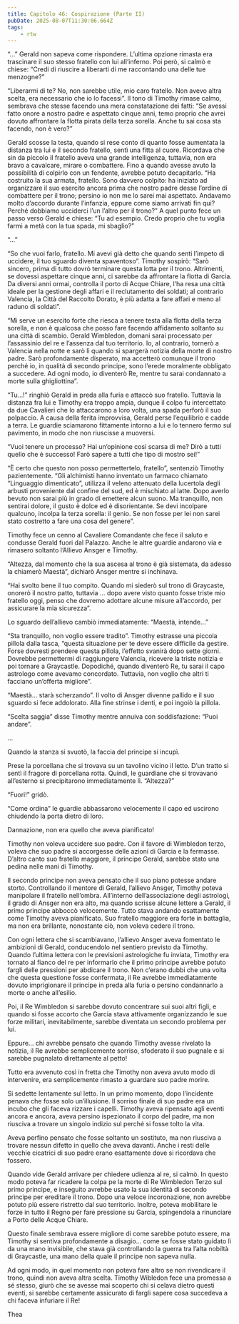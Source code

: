 ```yaml
---
title: Capitolo 46: Cospirazione (Parte II)
pubDate: 2025-08-07T11:30:06.664Z
tags:
    - rtw
---
```



“…” Gerald non sapeva come rispondere. L’ultima opzione rimasta era trascinare il suo stesso fratello con lui all’inferno. Poi però, si calmò e chiese: “Credi di riuscire a liberarti di me raccontando una delle tue menzogne?”


“Liberarmi di te? No, non sarebbe utile, mio caro fratello. Non avevo altra scelta, era necessario che io lo facessi”. Il tono di Timothy rimase calmo, sembrava che stesse facendo una mera constatazione dei fatti: “Se avessi fatto onore a nostro padre e aspettato cinque anni, temo proprio che avrei dovuto affrontare la flotta pirata della terza sorella. Anche tu sai cosa sta facendo, non è vero?”


Gerald scosse la testa, quando si rese conto di quanto fosse aumentata la distanza tra lui e il secondo fratello, sentì una fitta al cuore. Ricordava che sin da piccolo il fratello aveva una grande intelligenza, tuttavia, non era bravo a cavalcare, mirare o combattere. Fino a quando avesse avuto la possibilità di colpirlo con un fendente, avrebbe potuto decapitarlo. “Ha costruito la sua armata, fratello.
Sono davvero colpito: ha iniziato ad organizzare il suo esercito ancora prima che nostro padre desse l’ordine di combattere per il trono; persino io non me lo sarei mai aspettato. Andavamo molto d’accordo durante l’infanzia, eppure come siamo arrivati fin qui? Perché dobbiamo ucciderci l’un l’altro per il trono?”
A quel punto fece un passo verso Gerald e chiese: “Tu ad esempio. Credo proprio che tu voglia farmi a metà con la tua spada, mi sbaglio?”


“…”


“So che vuoi farlo, fratello. Mi avevi già detto che quando senti l’impeto di uccidere, il tuo sguardo diventa spaventoso”. Timothy sospirò: “Sarò sincero, prima di tutto dovrò terminare questa lotta per il trono.
Altrimenti, se dovessi aspettare cinque anni, ci sarebbe da affrontare la flotta di Garcia. Da diversi anni ormai, controlla il porto di Acque Chiare, l’ha resa una città ideale per la gestione degli affari e il reclutamento dei soldati; al contrario Valencia, la Città del Raccolto Dorato, è più adatta a fare affari e meno al raduno di soldati”.


“Mi serve un esercito forte che riesca a tenere testa alla flotta della terza sorella, e non è qualcosa che posso fare facendo affidamento soltanto su una città di scambio. Gerald Wimbledon, domani sarai processato per l’assassinio del re e l’assenza dal tuo territorio.  Io, al contrario, tornerò a Valencia nella notte e sarò lì quando si spargerà notizia della morte di nostro padre.
Sarò profondamente disperato, ma accetterò comunque il trono perché io, in qualità di secondo principe, sono l’erede moralmente obbligato a succedere. Ad ogni modo, io diventerò Re, mentre tu sarai condannato a morte sulla ghigliottina”.


“Tu…!” ringhiò Gerald in preda alla furia e attaccò suo fratello.  Tuttavia la distanza fra lui e Timothy era troppo ampia, dunque il colpo fu intercettato da due Cavalieri che lo attaccarono a loro volta, una spada perforò il suo polpaccio. A causa della ferita improvvisa, Gerald perse l’equilibrio e cadde a terra. Le guardie sciamarono fittamente intorno a lui e lo tennero fermo sul pavimento, in modo che non riuscisse a muoversi.


“Vuoi tenere un processo? Hai un’opinione così scarsa di me? Dirò a tutti quello che è successo! Farò sapere a tutti che tipo di mostro sei!”


“È certo che questo non posso permettertelo, fratello”, sentenziò Timothy pazientemente. “Gli alchimisti hanno inventato un farmaco chiamato “Linguaggio dimenticato”, utilizza il veleno attenuato della lucertola degli arbusti proveniente dal confine del sud, ed è mischiato al latte. Dopo averlo bevuto non sarai più in grado di emettere alcun suono. Ma tranquillo, non sentirai dolore, il gusto è dolce ed è disorientante. Se devi incolpare qualcuno, incolpa la terza sorella: il genio. Se non fosse per lei non sarei stato costretto a fare una cosa del genere”.


Timothy fece un cenno al Cavaliere Comandante che fece il saluto e condusse Gerald fuori dal Palazzo. Anche le altre guardie andarono via e rimasero soltanto l’Allievo Ansger e Timothy.


“Altezza, dal momento che la sua ascesa al trono è già sistemata, da adesso la chiamerò Maestà”, dichiarò Ansger mentre si inchinava.


“Hai svolto bene il tuo compito. Quando mi siederò sul trono di Graycaste, onorerò il nostro patto, tuttavia … dopo avere visto quanto fosse triste mio fratello oggi, penso che dovremo adottare alcune misure all’accordo, per assicurare la mia sicurezza”.


Lo sguardo dell’allievo cambiò immediatamente: “Maestà, intende…”


“Sta tranquillo, non voglio essere tradito”. Timothy estrasse una piccola pillola dalla tasca, “questa situazione per te deve essere difficile da gestire. Forse dovresti prendere questa pillola, l’effetto svanirà dopo sette giorni. Dovrebbe permettermi di raggiungere Valencia, ricevere la triste notizia e poi tornare a Graycastle. Dopodiché, quando diventerò Re, tu sarai il capo astrologo come avevamo concordato.  Tuttavia, non voglio che altri ti facciano un’offerta migliore”.


“Maestà… starà scherzando”. Il volto di Ansger divenne pallido e il suo sguardo si fece addolorato. Alla fine strinse i denti, e poi ingoiò la pillola.


“Scelta saggia” disse Timothy mentre annuiva con soddisfazione: “Puoi andare”.


…


Quando la stanza si svuotò, la faccia del principe si incupì.


Prese la porcellana che si trovava su un tavolino vicino il letto. D’un tratto si sentì il fragore di porcellana rotta. Quindi, le guardiane che si trovavano all’esterno si precipitarono immediatamente lì. “Altezza?”


“Fuori!” gridò.


“Come ordina” le guardie abbassarono velocemente il capo ed uscirono chiudendo la porta dietro di loro.


Dannazione, non era quello che aveva pianificato!


Timothy non voleva uccidere suo padre. Con il favore di Wimbledon terzo, voleva che suo padre si accorgesse delle azioni di Garcia e la fermasse. D’altro canto suo fratello maggiore, il principe Gerald, sarebbe stato una pedina nelle mani di Timothy.


Il secondo principe non aveva pensato che il suo piano potesse andare storto. Controllando il mentore di Gerald, l’allievo Ansger, Timothy poteva manipolare il fratello nell’ombra. All’interno dell’associazione degli astrologi, il grado di Ansger non era alto, ma quando scrisse alcune lettere a Gerald, il primo principe abboccò velocemente. Tutto stava andando esattamente come Timothy aveva pianificato. Suo fratello maggiore era forte in battaglia, ma non era brillante, nonostante ciò, non voleva cedere il trono.


Con ogni lettera che si scambiavano, l’allievo Ansger aveva fomentato le ambizioni di Gerald, conducendolo nel sentiero previsto da Timothy. Quando l’ultima lettera con le previsioni astrologiche fu inviata, Timothy era tornato al fianco del re per informarlo che il primo principe avrebbe potuto fargli delle pressioni per abdicare il trono. Non c’erano dubbi che una volta che questa questione fosse confermata, il Re avrebbe immediatamente dovuto imprigionare il principe in preda alla furia o persino condannarlo a morte o anche all’esilio.


Poi, il Re Wimbledon si sarebbe dovuto concentrare sui suoi altri figli, e quando si fosse accorto che Garcia stava attivamente organizzando le sue forze militari, inevitabilmente, sarebbe diventata un  secondo problema per lui.


Eppure… chi avrebbe pensato che quando Timothy avesse rivelato la notizia, il Re avrebbe semplicemente sorriso, sfoderato il suo pugnale e si sarebbe pugnalato direttamente al petto!


Tutto era avvenuto così in fretta che Timothy non aveva avuto modo di intervenire, era semplicemente rimasto a guardare suo padre morire.


Si sedette lentamente sul letto. In un primo momento, dopo l’incidente penava che fosse solo un’illusione. Il sorriso finale di suo padre era un incubo che gli faceva rizzare i capelli. Timothy aveva ripensato agli eventi ancora e ancora, aveva persino ispezionato il corpo del padre, ma non riusciva a trovare un singolo indizio sul perché si fosse tolto la vita.


Aveva perfino pensato che fosse soltanto un sostituto, ma non riusciva a trovare nessun difetto in quello che aveva davanti. Anche i resti delle vecchie cicatrici di suo padre erano esattamente dove si ricordava che fossero.


Quando vide Gerald arrivare per chiedere udienza al re, si calmò. In questo modo poteva far ricadere la colpa pe la morte di Re Wimbledon Terzo sul primo principe, e inseguito avrebbe usato la sua identità di secondo principe per ereditare il trono. Dopo una veloce incoronazione, non avrebbe potuto più essere ristretto dal suo territorio. Inoltre, poteva mobilitare le forze in tutto il Regno per fare pressione su Garcia, spingendola a rinunciare a Porto delle Acque Chiare.


Questo finale sembrava essere migliore di come sarebbe potuto essere, ma Timothy si sentiva profondamente a disagio… come se fosse stato guidato lì da una mano invisibile, che stava già controllando la guerra tra l’alta nobiltà di Graycastle, una mano della quale il principe non sapeva nulla.


Ad ogni modo, in quel momento non poteva fare altro se non rivendicare il trono, quindi non aveva altra scelta. Timothy Wibledon fece una promessa a sé stesso, giurò che se avesse mai scoperto chi si celava dietro questi eventi, si sarebbe certamente assicurato di fargli sapere cosa succedeva a chi faceva infuriare il Re!




Thea
                                


                                



